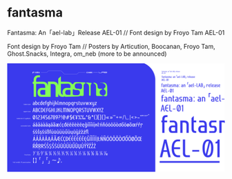 # fantasma
Fantasma: An「ael-lab」Release AEL-01 // Font design by Froyo Tam
AEL-01

Font design by Froyo Tam // Posters by Articution, Boocanan, Froyo Tam, Ghost.Snacks, Integra, om_neb (more to be announced)

![Image](https://raw.githubusercontent.com/froyotam/fantasma/main/documentation/fantasmaspecimen_indexedcolor.png?token=AOBDNVLTLQFOBOHTP235S6LBCNVZO)

